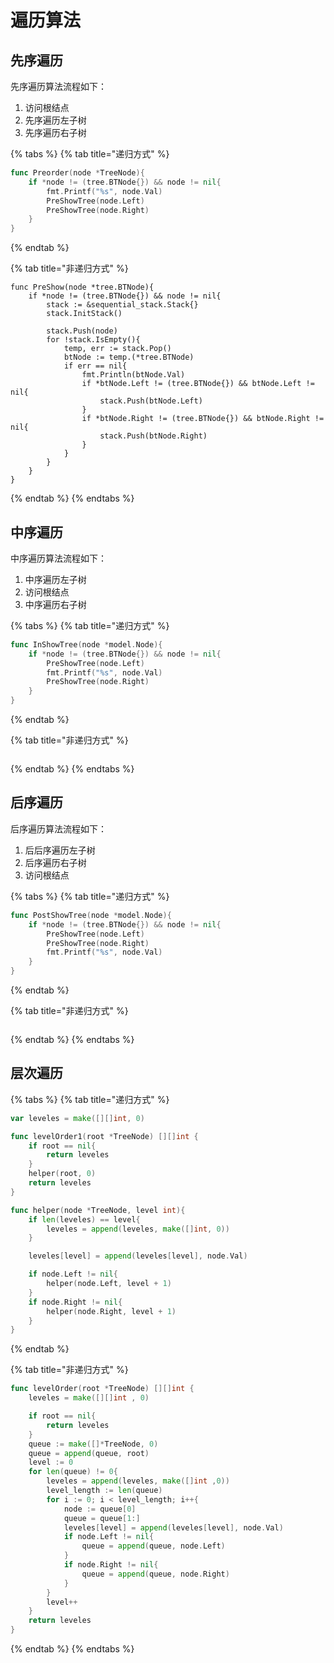 # 遍历算法

## 先序遍历

先序遍历算法流程如下：

1. 访问根结点
2. 先序遍历左子树
3. 先序遍历右子树

{% tabs %}
{% tab title="递归方式" %}
```go
func Preorder(node *TreeNode){
	if *node != (tree.BTNode{}) && node != nil{
		fmt.Printf("%s", node.Val)
		PreShowTree(node.Left)
		PreShowTree(node.Right)
	}
}
```
{% endtab %}

{% tab title="非递归方式" %}
```
func PreShow(node *tree.BTNode){
	if *node != (tree.BTNode{}) && node != nil{
		stack := &sequential_stack.Stack{}
		stack.InitStack()

		stack.Push(node)
		for !stack.IsEmpty(){
			temp, err := stack.Pop()
			btNode := temp.(*tree.BTNode)
			if err == nil{
				fmt.Println(btNode.Val)
				if *btNode.Left != (tree.BTNode{}) && btNode.Left != nil{
					stack.Push(btNode.Left)
				}
				if *btNode.Right != (tree.BTNode{}) && btNode.Right != nil{
					stack.Push(btNode.Right)
				}
			}
		}
	}
}
```
{% endtab %}
{% endtabs %}

## 中序遍历

中序遍历算法流程如下：

1. 中序遍历左子树
2. 访问根结点
3. 中序遍历右子树

{% tabs %}
{% tab title="递归方式" %}
```go
func InShowTree(node *model.Node){
	if *node != (tree.BTNode{}) && node != nil{
		PreShowTree(node.Left)
		fmt.Printf("%s", node.Val)
		PreShowTree(node.Right)
	}
}
```
{% endtab %}

{% tab title="非递归方式" %}
```

```
{% endtab %}
{% endtabs %}

## 后序遍历

后序遍历算法流程如下：

1. 后后序遍历左子树
2. 后序遍历右子树
3. 访问根结点

{% tabs %}
{% tab title="递归方式" %}
```go
func PostShowTree(node *model.Node){
	if *node != (tree.BTNode{}) && node != nil{
		PreShowTree(node.Left)
		PreShowTree(node.Right)
		fmt.Printf("%s", node.Val)
	}
}
```
{% endtab %}

{% tab title="非递归方式" %}
```

```
{% endtab %}
{% endtabs %}

## 层次遍历



{% tabs %}
{% tab title="递归方式" %}
```go
var leveles = make([][]int, 0)

func levelOrder1(root *TreeNode) [][]int {
	if root == nil{
		return leveles
	}
	helper(root, 0)
	return leveles
}

func helper(node *TreeNode, level int){
	if len(leveles) == level{
		leveles = append(leveles, make([]int, 0))
	}

	leveles[level] = append(leveles[level], node.Val)

	if node.Left != nil{
		helper(node.Left, level + 1)
	}
	if node.Right != nil{
		helper(node.Right, level + 1)
	}
}
```
{% endtab %}

{% tab title="非递归方式" %}
```go
func levelOrder(root *TreeNode) [][]int {
	leveles = make([][]int , 0)

	if root == nil{
		return leveles
	}
	queue := make([]*TreeNode, 0)
	queue = append(queue, root)
	level := 0
	for len(queue) != 0{
		leveles = append(leveles, make([]int ,0))
		level_length := len(queue)
		for i := 0; i < level_length; i++{
			node := queue[0]
			queue = queue[1:]
			leveles[level] = append(leveles[level], node.Val)
			if node.Left != nil{
				queue = append(queue, node.Left)
			}
			if node.Right != nil{
				queue = append(queue, node.Right)
			}
		}
		level++
	}
	return leveles
}
```
{% endtab %}
{% endtabs %}

